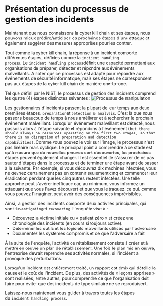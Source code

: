 Présentation du processus de gestion des incidents
==================================================

Maintenant que nous connaissons la cyber kill chain et ses étapes, nous pouvons mieux prédire/anticiper les prochaines étapes d'une attaque et également suggérer des mesures appropriées pour les contrer.

Tout comme la cyber kill chain, la réponse à un incident comporte différentes étapes, définies comme la `incident handling process`. Le `incident handling process`définit une capacité permettant aux organisations de préparer, détecter et répondre aux événements malveillants. A noter que ce processus est adapté pour répondre aux événements de sécurité informatique, mais ses étapes ne correspondent pas aux étapes de la cyber kill chain de manière one-to-one.

Tel que défini par le NIST, le processus de gestion des incidents comprend les quatre (4) étapes distinctes suivantes : ![Processus de manipulation](https://academy.hackthebox.com/storage/modules/148/handling_process.png)

Les gestionnaires d'incidents passent la plupart de leur temps aux deux premières étapes, `preparation`et `detection & analysis`. C'est là que nous passons beaucoup de temps à nous améliorer et à rechercher le prochain événement malveillant. Lorsqu'un événement malveillant est détecté, nous passons alors à l'étape suivante et répondons à l'événement `(but there should always be resources operating on the first two stages, so that there is no disruption of preparation and detection capabilities)`. Comme vous pouvez le voir sur l'image, le processus n'est pas linéaire mais cyclique. Le principal point à comprendre à ce stade est qu'à mesure que de nouvelles preuves sont découvertes, les prochaines étapes peuvent également changer. Il est essentiel de s'assurer de ne pas sauter d'étapes dans le processus et de terminer une étape avant de passer à la suivante. Par exemple, si vous découvrez dix machines infectées, vous ne devriez certainement pas en contenir seulement cinq et commencer leur éradication pendant que les cinq autres restent infectées. Une telle approche peut s'avérer inefficace car, au minimum, vous informez un attaquant que vous l'avez découvert et que vous le traquez, ce qui, comme vous pouvez l'imaginer, peut avoir des conséquences imprévisibles.

Ainsi, la gestion des incidents comporte deux activités principales, qui sont `investigating`et `recovering`. L'enquête vise à :

-   Découvrez la victime initiale du « patient zéro » et créez une chronologie des incidents (en cours si toujours active).
-   Déterminer les outils et les logiciels malveillants utilisés par l'adversaire
-   Documentez les systèmes compromis et ce que l'adversaire a fait

À la suite de l'enquête, l'activité de rétablissement consiste à créer et à mettre en œuvre un plan de rétablissement. Une fois le plan mis en œuvre, l'entreprise devrait reprendre ses activités normales, si l'incident a provoqué des perturbations.

Lorsqu'un incident est entièrement traité, un rapport est émis qui détaille la cause et le coût de l'incident. De plus, des activités de « leçons apprises » sont réalisées, entre autres, pour comprendre ce que l'organisation doit faire pour éviter que des incidents de type similaire ne se reproduisent.

Laissez-nous maintenant vous guider à travers toutes les étapes du `incident handling process`.